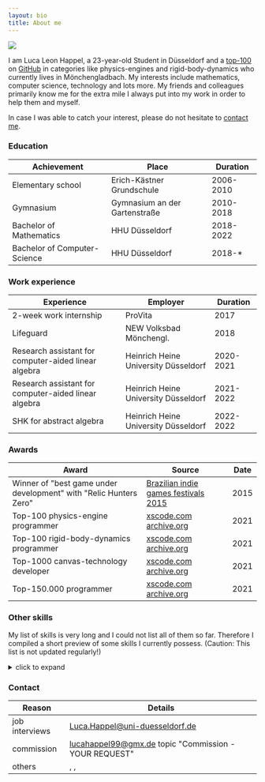 ```yaml
---
layout: bio
title: About me
---
```


<span class="language-select">
<a href="about_de">
<img src="https://upload.wikimedia.org/wikipedia/en/b/ba/Flag_of_Germany.svg">
</a>
<span>

I am Luca Leon Happel, a 23-year-old Student in Düsseldorf and a [top-100](https://xscode.com/profile/quoteme) on [GitHub](https://xscode.com/profile/quoteme) in
categories like physics-engines and rigid-body-dynamics
who currently lives in Mönchengladbach. My interests include mathematics,
computer science, technology and lots more.
My friends and colleagues primarily know me for the extra mile I always
put into my work in order to help them and myself.

In case I was able to catch your interest, please do not hesitate to [contact me](#contact).

### Education

| Achievement                  | Place                         | Duration  |
| ---------------------------- | ----------------------------- | --------- |
| Elementary school            | Erich-Kästner Grundschule     | 2006-2010 |
| Gymnasium                    | Gymnasium an der Gartenstraße | 2010-2018 |
| Bachelor of Mathematics      | HHU Düsseldorf                | 2018-2022 |
| Bachelor of Computer-Science | HHU Düsseldorf                | 2018-\*   |

### Work experience

| Experience                                           | Employer                             | Duration  |
| ---------------------------------------------------- | ------------------------------------ | --------- |
| 2-week work internship                               | ProVita                              | 2017      |
| Lifeguard                                            | NEW Volksbad Mönchengl.              | 2018      |
| Research assistant for computer-aided linear algebra | Heinrich Heine University Düsseldorf | 2020-2021 |
| Research assistant for computer-aided linear algebra | Heinrich Heine University Düsseldorf | 2021-2022 |
| SHK for abstract algebra                             | Heinrich Heine University Düsseldorf | 2022-2022 |

### Awards

| Award                                                             | Source                                                                                                                                | Date |
| ----------------------------------------------------------------- | ------------------------------------------------------------------------------------------------------------------------------------- | ---- |
| Winner of "best game under development" with "Relic Hunters Zero" | [Brazilian indie games festivals 2015](https://www.bigfestival.com.br/big-festival-2015.html)                                         | 2015 |
| Top-100 physics-engine programmer                                 | [xscode.com](https://xscode.com/profile/quoteme) [archive.org](https://web.archive.org/web/20210118020545/xscode.com/profile/quoteme) | 2021 |
| Top-100 rigid-body-dynamics programmer                            | [xscode.com](https://xscode.com/profile/quoteme) [archive.org](https://web.archive.org/web/20210118020545/xscode.com/profile/quoteme) | 2021 |
| Top-1000 canvas-technology developer                              | [xscode.com](https://xscode.com/profile/quoteme) [archive.org](https://web.archive.org/web/20210118020545/xscode.com/profile/quoteme) | 2021 |
| Top-150.000 programmer                                            | [xscode.com](https://xscode.com/profile/quoteme) [archive.org](https://web.archive.org/web/20210118020545/xscode.com/profile/quoteme) | 2021 |

### Other skills

My list of skills is very long and I could not list all of them so far.
Therefore I compiled a short preview of some skills I currently possess.
(Caution: This list is not updated regularly!)

<details>
<summary markdown="span">click to expand</summary>

- "Advanced" knowledge about mathematics
  - aiming for a Bachelor/Master degree in mathematics
- Programming knowledge
  - Top 50 programmer in physics-engines and rigid-body-dynamics as well as top 1000 canvas-technology, and top 150,000 GitHub developer (Source: [www.xscode.com/profile/quoteme](https://xscode.com/profile/quoteme))
  - actively programming since age 13 (2012)
  - a lot of experience in (>50 Projects): - [JavaScript](https://github.com/Quoteme?tab=repositories&q=&type=&language=javascript)
    - NodeJS
    - CSS
    - HTML
    - Markdown
  - advanced experience in (>10 Projects): - [Haskell](https://github.com/Quoteme?tab=repositories&q=&type=&language=haskell) - Python (multiple courses in university)
  - studied in university/school: - Python
    - JAVA
    - C
    - Assembler
    - PHP
    - SQL
    - UML diagrams
  - extraordinary experiences'
    - codeveloper of [relic hunters zero](https://store.steampowered.com/app/382490/Relic_Hunters_Zero/?snr=1_7_7_151_150_1)
      - 95% positive reviews from 6,444 (2020)
      - winner of the "best game under development Brazilian indie games festivals 2015"
      - honorable mention in "battle of games VI festival Cindemundo 2014"
- Social expertise
  - very social, patient and reliable
  - resilient in stressful situations
  - children tend to like me
  - always open to new cultures, experiences, people,...
- Languages - native in German - fluent in English - basic understanding of Turkish
</details>

### Contact

| Reason         | Details                                                                                                                                                                                                                                                     |
| -------------- | ----------------------------------------------------------------------------------------------------------------------------------------------------------------------------------------------------------------------------------------------------------- |
| job interviews | [Luca.Happel@uni-duesseldorf.de](mailto:Luca.Happel@uni-duesseldorf.de)                                                                                                                                                                                     |
| commission     | [lucahappel99@gmx.de](mailto:lucahappel99@gmx.de) topic "Commission - YOUR REQUEST"                                                                                                                                                                         |
| others         | [<i class="fa fa-twitter"></i>](https://twitter.com/luca_happel "Twitter"), [<i class="fa fa-facebook"></i>](https://www.facebook.com/lucaleon.happel "Facebook"), [<i class="fa fa-instagram"></i>](https://www.instagram.com/lucaleonhappel/ "Instagram") |
